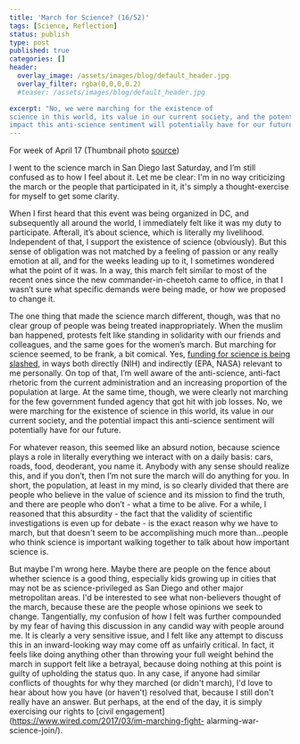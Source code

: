 ```yaml
---
title: 'March for Science? (16/52)'
tags: [Science, Reflection]
status: publish
type: post
published: true
categories: []
header:
  overlay_image: /assets/images/blog/default_header.jpg
  overlay_filter: rgba(0,0,0,0.2)
  #teaser: /assets/images/blog/default_header.jpg

excerpt: "No, we were marching for the existence of
science in this world, its value in our current society, and the potential
impact this anti-science sentiment will potentially have for our future."
---
```

For week of April 17 (Thumbnail photo
[source](https://www.good.is/slideshows/20-best-march-for-science-signs#13))

I went to the science march in San Diego last Saturday, and I’m still confused
as to how I feel about it. Let me be clear: I'm in no way criticizing the
march or the people that participated in it, it's simply a thought-exercise
for myself to get some clarity.

When I first heard that this event was being organized in DC, and subsequently
all around the world, I immediately felt like it was my duty to participate.
Afterall, it’s about science, which is literally my livelihood. Independent of
that, I support the existence of science (obviously). But this sense of
obligation was not matched by a feeling of passion or any really emotion at
all, and for the weeks leading up to it, I sometimes wondered what the point
of it was. In a way, this march felt similar to most of the recent ones since
the new commander-in-cheetoh came to office, in that I wasn’t sure what
specific demands were being made, or how we proposed to change it.

The one thing that made the science march different, though, was that no clear group
of people was being treated inappropriately. When the muslim ban happened,
protests felt like standing in solidarity with our friends and colleagues, and
the same goes for the women’s march. But marching for science seemed, to be
frank, a bit comical. Yes, [funding for science is being
slashed](http://www.vox.com/policy-and-politics/2017/3/16/14940444/2018-budget-trump-science-nih), in ways both
directly (NIH) and indirectly (EPA, NASA) relevant to me personally. On top of
that, I’m well aware of the anti-science, anti-fact rhetoric from the current
administration and an increasing proportion of the population at large. At the
same time, though, we were clearly not marching for the few government funded
agency that got hit with job losses. No, we were marching for the existence of
science in this world, its value in our current society, and the potential
impact this anti-science sentiment will potentially have for our future.

For
whatever reason, this seemed like an absurd notion, because science plays a
role in literally everything we interact with on a daily basis: cars, roads,
food, deoderant, you name it. Anybody with any sense should realize this, and
if you don’t, then I’m not sure the march will do anything for you. In short,
the population, at least in my mind, is so clearly divided that there are
people who believe in the value of science and its mission to find the truth,
and there are people who don’t - what a time to be alive. For a while, I
reasoned that this absurdity - the fact that the validity of scientific
investigations is even up for debate - is the exact reason why we have to
march, but that doesn't seem to be accomplishing much more than...people who
think science is important walking together to talk about how important
science is.

But maybe I'm wrong here. Maybe there are people on the fence
about whether science is a good thing, especially kids growing up in cities
that may not be as science-privileged as San Diego and other major
metropolitan areas. I'd be interested to see what non-believers thought of the
march, because these are the people whose opinions we seek to change.
Tangentially, my confusion of how I felt was further compounded by my fear of
having this discussion in any candid way with people around me. It is clearly
a very sensitive issue, and I felt like any attempt to discuss this in an
inward-looking way may come off as unfairly critical. In fact, it feels like
doing anything other than throwing your full weight behind the march in
support felt like a betrayal, because doing nothing at this point is guilty of
upholding the status quo. In any case, if anyone had similar conflicts of
thoughts for why they marched (or didn't march), I'd love to hear about how
you have (or haven't) resolved that, because I still don't really have an
answer. But perhaps, at the end of the day, it is simply exercising our rights
to [civil engagement](https://www.wired.com/2017/03/im-marching-fight-
alarming-war-science-join/).
